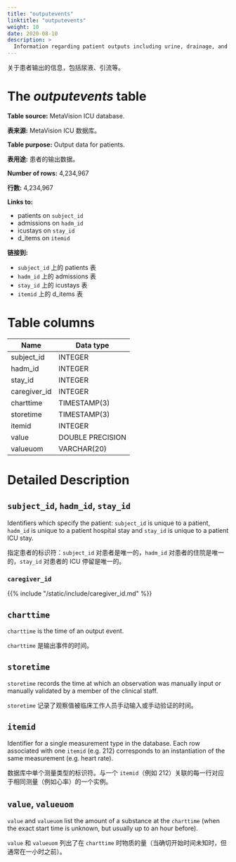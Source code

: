 ```yaml
---
title: "outputevents"
linktitle: "outputevents"
weight: 10
date: 2020-08-10
description: >
  Information regarding patient outputs including urine, drainage, and so on.
---
```


关于患者输出的信息，包括尿液、引流等。

# The *outputevents* table

**Table source:** MetaVision ICU database.

**表来源:** MetaVision ICU 数据库。

**Table purpose:** Output data for patients.

**表用途:** 患者的输出数据。

**Number of rows:** 4,234,967

**行数:** 4,234,967

**Links to:**

* patients on `subject_id`
* admissions on `hadm_id`
* icustays on `stay_id`
* d_items on `itemid`

**链接到:**

* `subject_id` 上的 patients 表
* `hadm_id` 上的 admissions 表
* `stay_id` 上的 icustays 表
* `itemid` 上的 d_items 表

<!-- # Important considerations -->

# Table columns

| Name         | Data type        |
|--------------|------------------|
| subject\_id  | INTEGER          |
| hadm\_id     | INTEGER          |
| stay\_id     | INTEGER          |
| caregiver_id | INTEGER          |
| charttime    | TIMESTAMP(3)     |
| storetime    | TIMESTAMP(3)     |
| itemid       | INTEGER          |
| value        | DOUBLE PRECISION |
| valueuom     | VARCHAR(20)      |

# Detailed Description

## `subject_id`, `hadm_id`, `stay_id`

Identifiers which specify the patient: `subject_id` is unique to a patient, `hadm_id` is unique to a patient hospital stay and `stay_id` is unique to a patient ICU stay.

指定患者的标识符：`subject_id` 对患者是唯一的，`hadm_id` 对患者的住院是唯一的，`stay_id` 对患者的 ICU 停留是唯一的。

### `caregiver_id`

{{% include "/static/include/caregiver_id.md" %}}

## `charttime`

`charttime` is the time of an output event.

`charttime` 是输出事件的时间。

## `storetime`

`storetime` records the time at which an observation was manually input or manually validated by a member of the clinical staff.

`storetime` 记录了观察值被临床工作人员手动输入或手动验证的时间。

## `itemid`

Identifier for a single measurement type in the database. Each row associated with one `itemid` (e.g. 212) corresponds to an instantiation of the same measurement (e.g. heart rate).

数据库中单个测量类型的标识符。与一个 `itemid`（例如 212）关联的每一行对应于相同测量（例如心率）的一个实例。

## `value`, `valueuom`

`value` and `valueuom` list the amount of a substance at the `charttime` (when the exact start time is unknown, but usually up to an hour before).

`value` 和 `valueuom` 列出了在 `charttime` 时物质的量（当确切开始时间未知时，但通常在一小时之前）。
